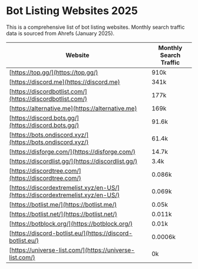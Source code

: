 # Bot Listing Websites 2025

This is a comprehensive list of bot listing websites. Monthly search traffic data is sourced from Ahrefs (January 2025).

| Website                                                                        | Monthly Search Traffic |
| ------------------------------------------------------------------------------ | ---------------------- |
| [https://top.gg/](https://top.gg/)                                             | 910k                   |
| [https://discord.me](https://discord.me)                                       | 341k                   |
| [https://discordbotlist.com/](https://discordbotlist.com/)                     | 177k                   |
| [https://alternative.me](https://alternative.me)                               | 169k                   |
| [https://discord.bots.gg/](https://discord.bots.gg/)                           | 91.6k                  |
| [https://bots.ondiscord.xyz/](https://bots.ondiscord.xyz/)                     | 61.4k                  |
| [https://disforge.com/](https://disforge.com/)                                 | 14.7k                  |
| [https://discordlist.gg/](https://discordlist.gg/)                             | 3.4k                   |
| [https://discordtree.com/](https://discordtree.com/)                           | 0.086k                 |
| [https://discordextremelist.xyz/en-US/](https://discordextremelist.xyz/en-US/) | 0.069k                 |
| [https://botlist.me/](https://botlist.me/)                                     | 0.05k                  |
| [https://botlist.net/](https://botlist.net/)                                   | 0.011k                 |
| [https://botblock.org/](https://botblock.org/)                                 | 0.01k                  |
| [https://discord-botlist.eu/](https://discord-botlist.eu/)                     | 0.0006k                |
| [https://universe-list.com/](https://universe-list.com/)                       | 0k                     |
